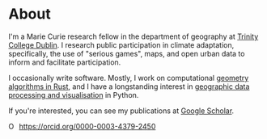 # About

I'm a Marie Curie research fellow in the department of geography at [Trinity College Dublin](https://tcd.ie). I research public participation in climate adaptation, specifically, the use of "serious games", maps, and open urban data to inform and facilitate participation.

I occasionally write software. Mostly, I work on computational [geometry algorithms in Rust](https://github.com/georust/geo), and I have a longstanding interest in [geographic data processing and visualisation](https://github.com/urschrei/Geopython) in Python.

If you're interested, you can see my publications at [Google Scholar](https://scholar.google.com/citations?user=usNnd3IAAAAJ&hl=en).

<div itemscope itemtype="https://schema.org/Person"><a itemprop="sameAs" content="https://orcid.org/0000-0003-4379-2450" href="https://orcid.org/0000-0003-4379-2450" target="orcid.widget" rel="me noopener noreferrer" style="vertical-align:top;"><img src="https://orcid.org/sites/default/files/images/orcid_16x16.png" style="width:1em;margin-right:.5em;" alt="ORCID iD icon">https://orcid.org/0000-0003-4379-2450</a></div>
